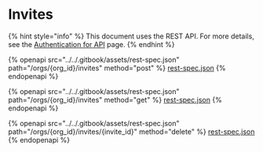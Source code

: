 # Invites

{% hint style="info" %}
This document uses the REST API. For more details, see the [Authentication for API](../authentication-for-api/) page.
{% endhint %}

{% openapi src="../../.gitbook/assets/rest-spec.json" path="/orgs/{org_id}/invites" method="post" %}
[rest-spec.json](../../.gitbook/assets/rest-spec.json)
{% endopenapi %}

{% openapi src="../../.gitbook/assets/rest-spec.json" path="/orgs/{org_id}/invites" method="get" %}
[rest-spec.json](../../.gitbook/assets/rest-spec.json)
{% endopenapi %}

{% openapi src="../../.gitbook/assets/rest-spec.json" path="/orgs/{org_id}/invites/{invite_id}" method="delete" %}
[rest-spec.json](../../.gitbook/assets/rest-spec.json)
{% endopenapi %}

